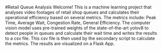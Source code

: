 #Retail Queue Analysis
Welcome! 
This is a machine learning project that analyses video footages of retail shop queues and calculates their operational efficiency based on several metrics.
The metrics include: Peak Time, Average Wait, Congestion Rate, General Efficiency.
The computer vision model uses pre-trained weights of the state-of-the-art yolov8 to detect people in queues and calculate their wait time and writes the results to a csv file.
This csv file is then used by the secondary script to calculate the metrics.
The results are visualized on a Flask App.
